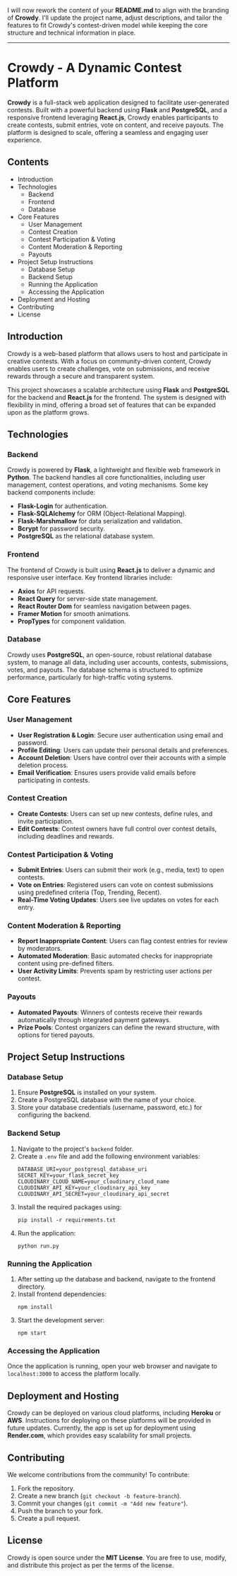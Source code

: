 I will now rework the content of your **README.md** to align with the branding of **Crowdy**. I'll update the project name, adjust descriptions, and tailor the features to fit Crowdy's contest-driven model while keeping the core structure and technical information in place.

---

# Crowdy - A Dynamic Contest Platform

**Crowdy** is a full-stack web application designed to facilitate user-generated contests. Built with a powerful backend using **Flask** and **PostgreSQL**, and a responsive frontend leveraging **React.js**, Crowdy enables participants to create contests, submit entries, vote on content, and receive payouts. The platform is designed to scale, offering a seamless and engaging user experience.

## Contents

- Introduction
- Technologies
  - Backend
  - Frontend
  - Database
- Core Features
  - User Management
  - Contest Creation
  - Contest Participation & Voting
  - Content Moderation & Reporting
  - Payouts
- Project Setup Instructions
  - Database Setup
  - Backend Setup
  - Running the Application
  - Accessing the Application
- Deployment and Hosting
- Contributing
- License

## Introduction

Crowdy is a web-based platform that allows users to host and participate in creative contests. With a focus on community-driven content, Crowdy enables users to create challenges, vote on submissions, and receive rewards through a secure and transparent system.

This project showcases a scalable architecture using **Flask** and **PostgreSQL** for the backend and **React.js** for the frontend. The system is designed with flexibility in mind, offering a broad set of features that can be expanded upon as the platform grows.

## Technologies

### Backend

Crowdy is powered by **Flask**, a lightweight and flexible web framework in **Python**. The backend handles all core functionalities, including user management, contest operations, and voting mechanisms. Some key backend components include:

- **Flask-Login** for authentication.
- **Flask-SQLAlchemy** for ORM (Object-Relational Mapping).
- **Flask-Marshmallow** for data serialization and validation.
- **Bcrypt** for password security.
- **PostgreSQL** as the relational database system.

### Frontend

The frontend of Crowdy is built using **React.js** to deliver a dynamic and responsive user interface. Key frontend libraries include:

- **Axios** for API requests.
- **React Query** for server-side state management.
- **React Router Dom** for seamless navigation between pages.
- **Framer Motion** for smooth animations.
- **PropTypes** for component validation.

### Database

Crowdy uses **PostgreSQL**, an open-source, robust relational database system, to manage all data, including user accounts, contests, submissions, votes, and payouts. The database schema is structured to optimize performance, particularly for high-traffic voting systems.

## Core Features

### User Management

- **User Registration & Login**: Secure user authentication using email and password.
- **Profile Editing**: Users can update their personal details and preferences.
- **Account Deletion**: Users have control over their accounts with a simple deletion process.
- **Email Verification**: Ensures users provide valid emails before participating in contests.

### Contest Creation

- **Create Contests**: Users can set up new contests, define rules, and invite participation.
- **Edit Contests**: Contest owners have full control over contest details, including deadlines and rewards.

### Contest Participation & Voting

- **Submit Entries**: Users can submit their work (e.g., media, text) to open contests.
- **Vote on Entries**: Registered users can vote on contest submissions using predefined criteria (Top, Trending, Recent).
- **Real-Time Voting Updates**: Users see live updates on votes for each entry.

### Content Moderation & Reporting

- **Report Inappropriate Content**: Users can flag contest entries for review by moderators.
- **Automated Moderation**: Basic automated checks for inappropriate content using pre-defined filters.
- **User Activity Limits**: Prevents spam by restricting user actions per contest.

### Payouts

- **Automated Payouts**: Winners of contests receive their rewards automatically through integrated payment gateways.
- **Prize Pools**: Contest organizers can define the reward structure, with options for tiered payouts.

## Project Setup Instructions

### Database Setup

1. Ensure **PostgreSQL** is installed on your system.
2. Create a PostgreSQL database with the name of your choice.
3. Store your database credentials (username, password, etc.) for configuring the backend.

### Backend Setup

1. Navigate to the project's `backend` folder.
2. Create a `.env` file and add the following environment variables:
   ```
   DATABASE_URI=your_postgresql_database_uri
   SECRET_KEY=your_flask_secret_key
   CLOUDINARY_CLOUD_NAME=your_cloudinary_cloud_name
   CLOUDINARY_API_KEY=your_cloudinary_api_key
   CLOUDINARY_API_SECRET=your_cloudinary_api_secret
   ```
3. Install the required packages using:
   ```
   pip install -r requirements.txt
   ```
4. Run the application:
   ```
   python run.py
   ```

### Running the Application

1. After setting up the database and backend, navigate to the frontend directory.
2. Install frontend dependencies:
   ```
   npm install
   ```
3. Start the development server:
   ```
   npm start
   ```

### Accessing the Application

Once the application is running, open your web browser and navigate to `localhost:3000` to access the platform locally.

## Deployment and Hosting

Crowdy can be deployed on various cloud platforms, including **Heroku** or **AWS**. Instructions for deploying on these platforms will be provided in future updates. Currently, the app is set up for deployment using **Render.com**, which provides easy scalability for small projects.

## Contributing

We welcome contributions from the community! To contribute:

1. Fork the repository.
2. Create a new branch (`git checkout -b feature-branch`).
3. Commit your changes (`git commit -m "Add new feature"`).
4. Push the branch to your fork.
5. Create a pull request.

## License

Crowdy is open source under the **MIT License**. You are free to use, modify, and distribute this project as per the terms of the license.
